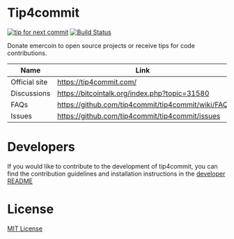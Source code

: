 Tip4commit
==========

[![tip for next commit](https://tip4commit.com/projects/307.svg)](https://tip4commit.com/projects/307)
[![Build Status](https://travis-ci.org/tip4commit/tip4commit.svg?branch=master)](https://travis-ci.org/tip4commit/tip4commit)

Donate emercoin to open source projects or receive tips for code contributions.

Name | Link
----|----|
Official site | https://tip4commit.com/
Discussions | https://bitcointalk.org/index.php?topic=31580
FAQs | https://github.com/tip4commit/tip4commit/wiki/FAQ
Issues | https://github.com/tip4commit/tip4commit/issues

Developers
==========

If you would like to contribute to the development of tip4commit, you can find the contribution guidelines and installation instructions in the [developer README](https://github.com/tip4commit/tip4commit/wiki/Developer-README)


License
=======

[MIT License](https://github.com/tip4commit/tip4commit/blob/master/LICENSE)
